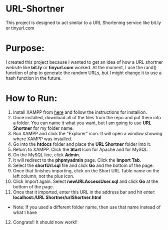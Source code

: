 # URL-Shortner
This project is designed to act similar to a URL Shortening service like bit.ly or tinyurl.com

# Purpose:
I created this project because I wanted to get an idea of how a URL shortner website like **bit.ly** or **tinyurl.com** worked. At the moment, I use the rand() function of php to generate the random URLs, but I might change it to use a hash function in the future.
# How to Run:
1. Install XAMPP from <a href="https://www.apachefriends.org/index.html">here</a> and follow the instructions for installion.
2. Once installed, download all of the files from the repo and put them into a folder. You can name it what you want, but I am going to use **URL Shortner** for my folder name.
3. Run XAMPP and click the "Explorer" icon. It will open a window showing where XAMPP was installed.
4. Go into the **htdocs** folder and place the **URL Shortner** folder into it.
5. Return to XAMPP. Click the **Start** Icon for Apache and for MySQL.
6. On the MySQL line, click **Admin.**
7. It will redirect to the **phpmyadmin** page. Click the **Import Tab**.
8. Select the **shortUrl.sql** file and click **Go** and the bottom of the page.
9. Once that finishes importing, click on the Short URL Table name on the left column, not the plus icon.
10. Click Import again. Select **newURLAccessUser.sql** and click **Go** at the bottom of the page.
11. Once that it imported, enter this URL in the address bar and hit enter: **localhost:/URL Shortner/urlShortner.html**
  - Note: If you used a different folder name, then use that name instead of what I have
12. Congrats!! It should now work!!
